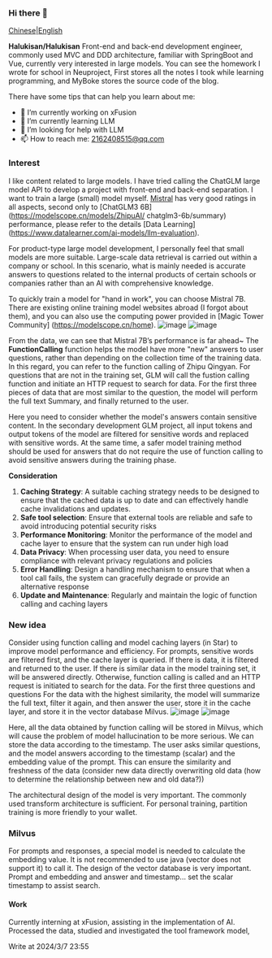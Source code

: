 ### Hi there 👋
[Chinese](https://github.com/Halukisan/Halukisan/blob/main/README.md)|[English](https://github.com/Halukisan/Halukisan/blob/main/READMEE.md)

**Halukisan/Halukisan** Front-end and back-end development engineer, commonly used MVC and DDD architecture, familiar with SpringBoot and Vue, currently very interested in large models. You can see the homework I wrote for school in Neuproject, First stores all the notes I took while learning programming, and MyBoke stores the source code of the blog.

There have some tips that can help you learn about me:
- 🔭 I’m currently working on xFusion
- 🌱 I’m currently learning LLM
- 🤔 I’m looking for help with LLM
- 📫 How to reach me: 2162408515@qq.com

### **Interest**

I like content related to large models. I have tried calling the ChatGLM large model API to develop a project with front-end and back-end separation. I want to train a large (small) model myself.
[Mistral](https://modelscope.cn/models/TabbyML/Mistral-7B/summary) has very good ratings in all aspects, second only to [ChatGLM3 6B](https://modelscope.cn/models/ZhipuAI/ chatglm3-6b/summary) performance, please refer to the details
[Data Learning] (https://www.datalearner.com/ai-models/llm-evaluation).

For product-type large model development, I personally feel that small models are more suitable. Large-scale data retrieval is carried out within a company or school. In this scenario, what is mainly needed is accurate answers to questions related to the internal products of certain schools or companies rather than an AI with comprehensive knowledge.

To quickly train a model for "hand in work", you can choose Mistral 7B. There are existing online training model websites abroad (I forgot about them), and you can also use the computing power provided in [Magic Tower Community] (https://modelscope.cn/home).
![image](https://github.com/Halukisan/Halukisan/assets/102407304/7808aaae-58c7-458e-a40e-91ce0027648a)
![image](https://github.com/Halukisan/Halukisan/assets/102407304/97c321ba-e697-40d7-831a-30157f937b89)

From the data, we can see that Mistral 7B’s performance is far ahead~
The **FunctionCalling** function helps the model have more "new" answers to user questions, rather than depending on the collection time of the training data. In this regard, you can refer to the function calling of Zhipu Qingyan. For questions that are not in the training set, GLM will call the fustion calling function and initiate an HTTP request to search for data. For the first three pieces of data that are most similar to the question, the model will perform the full text Summary, and finally returned to the user.

Here you need to consider whether the model's answers contain sensitive content. In the secondary development GLM project, all input tokens and output tokens of the model are filtered for sensitive words and replaced with sensitive words. At the same time, a safer model training method should be used for answers that do not require the use of function calling to avoid sensitive answers during the training phase.

**Consideration**
1. **Caching Strategy**: A suitable caching strategy needs to be designed to ensure that the cached data is up to date and can effectively handle cache invalidations and updates.
2. **Safe tool selection**: Ensure that external tools are reliable and safe to avoid introducing potential security risks
3. **Performance Monitoring**: Monitor the performance of the model and cache layer to ensure that the system can run under high load
4. **Data Privacy**: When processing user data, you need to ensure compliance with relevant privacy regulations and policies
5. **Error Handling**: Design a handling mechanism to ensure that when a tool call fails, the system can gracefully degrade or provide an alternative response
6. **Update and Maintenance**: Regularly and maintain the logic of function calling and caching layers

### **New idea**
Consider using function calling and model caching layers (in Star) to improve model performance and efficiency. For prompts, sensitive words are filtered first, and the cache layer is queried. If there is data, it is filtered and returned to the user. If there is similar data in the model training set, it will be answered directly. Otherwise, function calling is called and an HTTP request is initiated to search for the data. For the first three questions and questions For the data with the highest similarity, the model will summarize the full text, filter it again, and then answer the user, store it in the cache layer, and store it in the vector database Milvus.
![image](https://github.com/Halukisan/Halukisan/assets/102407304/d7799d0d-adb6-4895-9b0d-1b439d350585)
![image](https://github.com/Halukisan/Halukisan/assets/102407304/9038584a-e4df-4557-804f-e8732304a96c)

Here, all the data obtained by function calling will be stored in Milvus, which will cause the problem of model hallucination to be more serious. We can store the data according to the timestamp. The user asks similar questions, and the model answers according to the timestamp (scalar) and the embedding value of the prompt. This can ensure the similarity and freshness of the data (consider new data directly overwriting old data (how to determine the relationship between new and old data?))

The architectural design of the model is very important. The commonly used transform architecture is sufficient. For personal training, partition training is more friendly to your wallet.

### Milvus
For prompts and responses, a special model is needed to calculate the embedding value. It is not recommended to use java (vector does not support it) to call it. The design of the vector database is very important. Prompt and embedding and answer and timestamp... set the scalar timestamp to assist search.

#### Work
Currently interning at xFusion, assisting in the implementation of AI. Processed the data, studied and investigated the tool framework model,

Write at 2024/3/7 23:55
